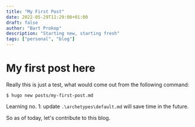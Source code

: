 ```yaml
---
title: "My First Post"
date: 2022-05-29T11:29:08+01:00
draft: false
author: "Bart Prokop"
description: "Starting new, starting fresh"
tags: ["personal", "blog"]
---
```


# My first post here
Really this is just a test, what would come out from the following command:

```
$ hugo new posts/my-first-post.md
```

Learning no. 1: update ```.\archetypes\default.md``` will save time in the future.

So as of today, let's contribute to this blog.
